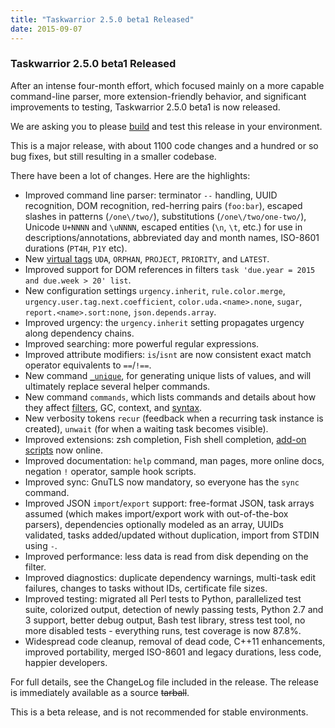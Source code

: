 ```yaml
---
title: "Taskwarrior 2.5.0 beta1 Released"
date: 2015-09-07
---
```


### Taskwarrior 2.5.0 beta1 Released 

After an intense four-month effort, which focused mainly on a more capable command-line parser, more extension-friendly behavior, and significant improvements to testing, Taskwarrior 2.5.0 beta1 is now released.

We are asking you to please [build](../../docs/build/) and test this release in your environment.

This is a major release, with about 1100 code changes and a hundred or so bug fixes, but still resulting in a smaller codebase.

There have been a lot of changes.
Here are the highlights:

- Improved command line parser: terminator `--` handling, UUID recognition, DOM recognition, red-herring pairs (`foo:bar`), escaped slashes in patterns (`/one\/two/`), substitutions (`/one\/two/one-two/`), Unicode `U+NNNN` and `\uNNNN`, escaped entities (`\n`, `\t`, etc.) for use in descriptions/annotations, abbreviated day and month names, ISO-8601 durations (`PT4H`, `P1Y` etc).
- New [virtual tags](../../docs/tags/) `UDA`, `ORPHAN`, `PROJECT`, `PRIORITY`, and `LATEST`.
- Improved support for DOM references in filters `task 'due.year = 2015 and due.week > 20' list`.
- New configuration settings `urgency.inherit`, `rule.color.merge`, `urgency.user.tag.next.coefficient`, `color.uda.<name>.none`, `sugar`, `report.<name>.sort:none`, `json.depends.array`.
- Improved urgency: the `urgency.inherit` setting propagates urgency along dependency chains.
- Improved searching: more powerful regular expressions.
- Improved attribute modifiers: `is`/`isnt` are now consistent exact match operator equivalents to `==`/`!==`.
- New command [`_unique`](../../docs/commands/_unique/), for generating unique lists of values, and will ultimately replace several helper commands.
- New command `commands`, which lists commands and details about how they affect [filters](../../docs/filter/), GC, context, and [syntax](../../docs/syntax/).
- New verbosity tokens `recur` (feedback when a recurring task instance is created), `unwait` (for when a waiting task becomes visible).
- Improved extensions: zsh completion, Fish shell completion, [add-on scripts](../../tools/) now online.
- Improved documentation: `help` command, man pages, more online docs, negation `!` operator, sample hook scripts.
- Improved sync: GnuTLS now mandatory, so everyone has the `sync` command.
- Improved JSON `import`/`export` support: free-format JSON, task arrays assumed (which makes import/export work with out-of-the-box parsers), dependencies optionally modeled as an array, UUIDs validated, tasks added/updated without duplication, import from STDIN using `-`.
- Improved performance: less data is read from disk depending on the filter.
- Improved diagnostics: duplicate dependency warnings, multi-task edit failures, changes to tasks without IDs, certificate file sizes.
- Improved testing: migrated all Perl tests to Python, parallelized test suite, colorized output, detection of newly passing tests, Python 2.7 and 3 support, better debug output, Bash test library, stress test tool, no more disabled tests - everything runs, test coverage is now 87.8%.
- Widespread code cleanup, removal of dead code, C++11 enhancements, improved portability, merged ISO-8601 and legacy durations, less code, happier developers.

For full details, see the ChangeLog file included in the release.
The release is immediately available as a source ~~tarball~~.

This is a beta release, and is not recommended for stable environments.
